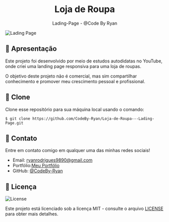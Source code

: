 <h1 align="center">
  Loja de Roupa 
</h1>

<p align="center">Lading-Page - @Code By Ryan</p>

![Lading Page](https://github.com/user-attachments/assets/3e53fe8e-481a-4629-a1f9-1953000ebf31)

## 🚀 Apresentação

Este projeto foi desenvolvido por meio de estudos autodidatas no YouTube, onde criei uma landing page responsiva para uma loja de roupas.

O objetivo deste projeto não é comercial, mas sim compartilhar conhecimento e promover meu crescimento pessoal e profissional.

## 👯 Clone

Clone esse repositório para sua máquina local usando o comando:

`$ git clone https://github.com/CodeBy-Ryan/Loja-de-Roupa---Lading-Page.git`

## 📌 Contato

Entre em contato comigo em qualquer uma das minhas redes sociais!

- Email: ryanrodrigues9890@gmail.com
- Portfólio:[Meu Portfólio](https://codebyryan.vercel.app/)
- GitHub: [@CodeBy-Ryan](https://github.com/CodeBy-Ryan)

## 📝 Licença

<img alt="License" src="https://img.shields.io/badge/license-MIT-%2304D361?color=8743CC">

Este projeto está licenciado sob a licença MIT - consulte o arquivo [LICENSE](LICENSE) para obter mais detalhes.
